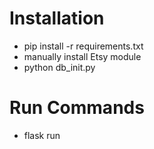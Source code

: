 # Installation
- pip install -r requirements.txt
- manually install Etsy module
- python db_init.py

# Run Commands
 - flask run